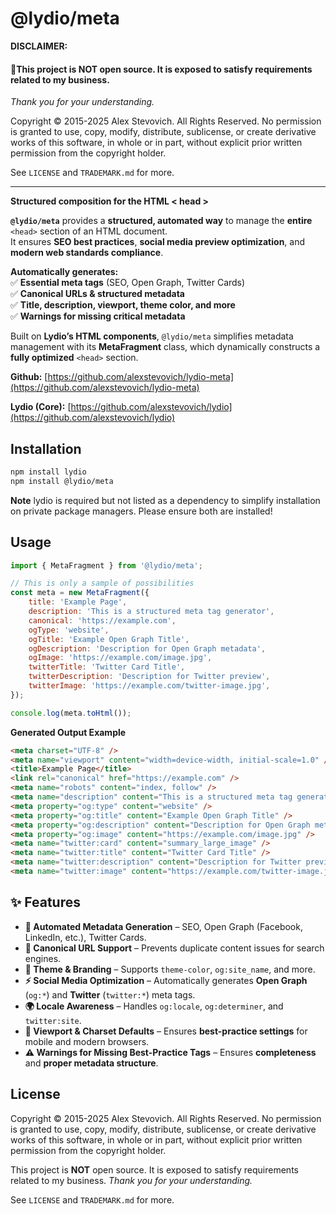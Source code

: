 # @lydio/meta

**DISCLAIMER:**

#### 🚨This project is **NOT** open source. It is exposed to satisfy requirements related to my business.

_Thank you for your understanding._

Copyright © 2015-2025 Alex Stevovich. All Rights Reserved.
No permission is granted to use, copy, modify, distribute, sublicense, or create derivative works of this software, in whole or in part, without explicit prior written permission from the copyright holder.

See `LICENSE` and `TRADEMARK.md` for more.

---

**Structured composition for the HTML < head >**

**`@lydio/meta`** provides a **structured, automated way** to manage the **entire** `<head>` section of an HTML document.  
It ensures **SEO best practices**, **social media preview optimization**, and **modern web standards compliance**.

**Automatically generates:**  
✅ **Essential meta tags** (SEO, Open Graph, Twitter Cards)  
✅ **Canonical URLs & structured metadata**  
✅ **Title, description, viewport, theme color, and more**  
✅ **Warnings for missing critical metadata**

Built on **Lydio’s HTML components**, `@lydio/meta` simplifies metadata management with its **MetaFragment** class, which dynamically constructs a **fully optimized** `<head>` section.

**Github:**
[https://github.com/alexstevovich/lydio-meta](https://github.com/alexstevovich/lydio-meta)

**Lydio (Core):**
[https://github.com/alexstevovich/lydio](https://github.com/alexstevovich/lydio)

## Installation

```bash
npm install lydio
npm install @lydio/meta
```

**Note** lydio is required but not listed as a dependency to simplify installation on private package managers. Please ensure both are installed!

## Usage

```js
import { MetaFragment } from '@lydio/meta';

// This is only a sample of possibilities
const meta = new MetaFragment({
    title: 'Example Page',
    description: 'This is a structured meta tag generator',
    canonical: 'https://example.com',
    ogType: 'website',
    ogTitle: 'Example Open Graph Title',
    ogDescription: 'Description for Open Graph metadata',
    ogImage: 'https://example.com/image.jpg',
    twitterTitle: 'Twitter Card Title',
    twitterDescription: 'Description for Twitter preview',
    twitterImage: 'https://example.com/twitter-image.jpg',
});

console.log(meta.toHtml());
```

**Generated Output Example**

```html
<meta charset="UTF-8" />
<meta name="viewport" content="width=device-width, initial-scale=1.0" />
<title>Example Page</title>
<link rel="canonical" href="https://example.com" />
<meta name="robots" content="index, follow" />
<meta name="description" content="This is a structured meta tag generator" />
<meta property="og:type" content="website" />
<meta property="og:title" content="Example Open Graph Title" />
<meta property="og:description" content="Description for Open Graph metadata" />
<meta property="og:image" content="https://example.com/image.jpg" />
<meta name="twitter:card" content="summary_large_image" />
<meta name="twitter:title" content="Twitter Card Title" />
<meta name="twitter:description" content="Description for Twitter preview" />
<meta name="twitter:image" content="https://example.com/twitter-image.jpg" />
```

## **✨ Features**

- **📢 Automated Metadata Generation** – SEO, Open Graph (Facebook, LinkedIn, etc.), Twitter Cards.
- **🔗 Canonical URL Support** – Prevents duplicate content issues for search engines.
- **🎨 Theme & Branding** – Supports `theme-color`, `og:site_name`, and more.
- **⚡ Social Media Optimization** – Automatically generates **Open Graph** (`og:*`) and **Twitter** (`twitter:*`) meta tags.
- **🌍 Locale Awareness** – Handles `og:locale`, `og:determiner`, and `twitter:site`.
- **📏 Viewport & Charset Defaults** – Ensures **best-practice settings** for mobile and modern browsers.
- **⚠️ Warnings for Missing Best-Practice Tags** – Ensures **completeness** and **proper metadata structure**.

## License

Copyright © 2015-2025 Alex Stevovich. All Rights Reserved.
No permission is granted to use, copy, modify, distribute, sublicense, or create derivative works of this software, in whole or in part, without explicit prior written permission from the copyright holder.

This project is **NOT** open source. It is exposed to satisfy requirements related to my business.
_Thank you for your understanding._

See `LICENSE` and `TRADEMARK.md` for more.
